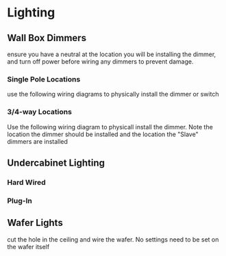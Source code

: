 # Lighting

## Wall Box Dimmers 

ensure you have a neutral at the location you will be installing the dimmer, and turn off power before wiring any dimmers to prevent damage.

### Single Pole Locations
use the following wiring diagrams to physically install the dimmer or switch
### 3/4-way Locations
Use the following wiring diagram to physicall install the dimmer.  Note the location the dimmer should be installed and the location the "Slave" dimmers are installed

## Undercabinet Lighting
### Hard Wired
### Plug-In

## Wafer Lights
cut the hole in the ceiling and wire the wafer.  No settings need to be set on the wafer itself


